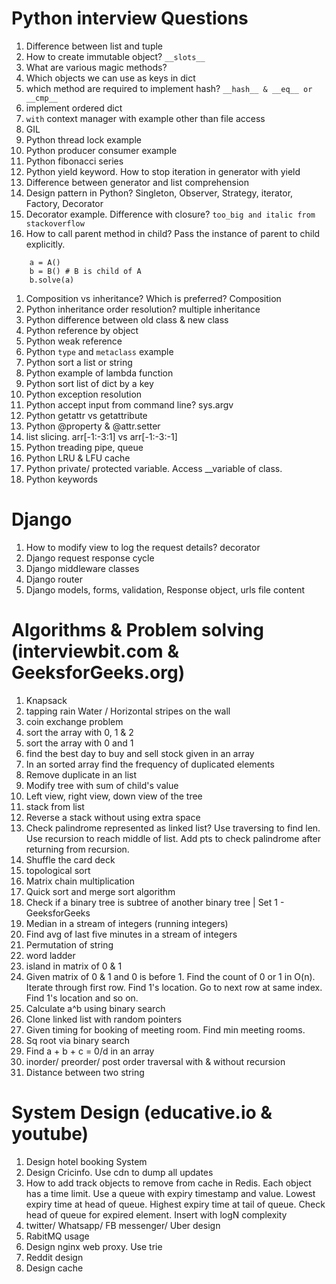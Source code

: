 # Python interview Questions

1. Difference between list and tuple
1. How to create immutable object? `__slots__`
1. What are various magic methods?
1. Which objects we can use as keys in dict
1. which method are required to implement hash? `__hash__ & __eq__ or __cmp__`
1. implement ordered dict
1. `with` context manager with example other than file access
1. GIL
1. Python thread lock example
1. Python producer consumer example
1. Python fibonacci series
1. Python yield keyword. How to stop iteration in generator with yield
1. Difference between generator and list comprehension
1. Design pattern in Python? Singleton, Observer, Strategy, iterator, Factory, Decorator
1. Decorator example. Difference with closure? `too_big and italic from stackoverflow`
1. How to call parent method in child? Pass the instance of parent to child explicitly.
```
    a = A()
    b = B() # B is child of A
    b.solve(a)
```

1. Composition vs inheritance? Which is preferred?  Composition
1. Python inheritance order resolution? multiple inheritance
1. Python difference between old class & new class
1. Python reference by object
1. Python weak reference
1. Python `type` and `metaclass` example
1. Python sort a list or string
1. Python example of lambda function
1. Python sort list of dict by a key
1. Python exception resolution
1. Python accept input from command line? sys.argv
1. Python getattr vs getattribute
1. Python @property & @attr.setter
1. list slicing. arr[-1:-3:1] vs arr[-1:-3:-1]
1. Python treading pipe, queue
1. Python LRU & LFU cache
1. Python private/ protected variable. Access __variable of class.
1. Python keywords

# Django
1. How to modify view to log the request details? decorator
1. Django request response cycle
1. Django middleware classes
1. Django router
1. Django models, forms, validation, Response object, urls file content


# Algorithms & Problem solving (interviewbit.com & GeeksforGeeks.org)
1. Knapsack
1. tapping rain Water / Horizontal stripes on the wall
1. coin exchange problem
1. sort the array with 0, 1 & 2
1. sort the array with 0 and 1
1. find the best day to buy and sell stock given in an array
1. In an sorted array find the frequency of duplicated elements
1. Remove duplicate in an list
1. Modify tree with sum of child's value
1. Left view, right view, down view of the tree
1. stack from list
1. Reverse a stack without using extra space
1. Check palindrome represented as linked list? Use traversing to find len. 
Use recursion to reach middle of list. Add pts to check palindrome after returning
from recursion.
1. Shuffle the card deck
1. topological sort
1. Matrix chain multiplication
1. Quick sort and merge sort algorithm
1. Check if a binary tree is subtree of another binary tree | Set 1 - GeeksforGeeks
1. Median in a stream of integers (running integers) 
1. Find avg of last five minutes in a stream of integers
1. Permutation of string
1. word ladder
1. island in matrix of 0 & 1
1. Given matrix of 0 & 1 and 0 is before 1. Find the count of 0 or 1 in O(n). 
Iterate through first row. Find 1's location. Go to next row at same index. Find 
1's location and so on.
1. Calculate a^b using binary search
1. Clone linked list with random pointers
1. Given timing for booking of meeting room. Find min meeting rooms.
1. Sq root via binary search
1. Find a + b + c = 0/d in an array
1. inorder/ preorder/ post order traversal with & without recursion
1. Distance between two string 

# System Design (educative.io & youtube)
1. Design hotel booking System
1. Design Cricinfo. Use cdn to dump all updates
1. How to add track objects to remove from cache in Redis. Each object has a time limit.
Use a queue with expiry timestamp and value. Lowest expiry time at head of queue.
Highest expiry time at tail of queue. Check head of queue for expired element.
Insert with logN complexity
1. twitter/ Whatsapp/ FB messenger/ Uber design
1. RabitMQ usage
1. Design nginx web proxy. Use trie
1. Reddit design
1. Design cache
